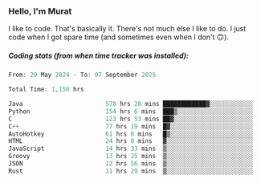 ### Hello, I'm Murat

I like to code. That's basically it. There's not much else I like to do. I just code when I got spare time (and sometimes even when I don't 🙃).

##### Coding stats (from when time tracker was installed):
<!--START_SECTION:wakatime-->

```cpp
From: 29 May 2024 - To: 07 September 2025

Total Time: 1,150 hrs

Java                       578 hrs 28 mins ████████████▓░░░░░░░░░░░░   50.01 %
Python                     154 hrs 6 mins  ███▒░░░░░░░░░░░░░░░░░░░░░   13.32 %
C                          123 hrs 53 mins ██▓░░░░░░░░░░░░░░░░░░░░░░   10.71 %
C++                        77 hrs 19 mins  █▓░░░░░░░░░░░░░░░░░░░░░░░   06.68 %
AutoHotkey                 61 hrs 6 mins   █▒░░░░░░░░░░░░░░░░░░░░░░░   05.28 %
HTML                       24 hrs 8 mins   ▓░░░░░░░░░░░░░░░░░░░░░░░░   02.09 %
JavaScript                 14 hrs 33 mins  ▒░░░░░░░░░░░░░░░░░░░░░░░░   01.26 %
Groovy                     13 hrs 25 mins  ▒░░░░░░░░░░░░░░░░░░░░░░░░   01.16 %
JSON                       12 hrs 56 mins  ▒░░░░░░░░░░░░░░░░░░░░░░░░   01.12 %
Rust                       11 hrs 29 mins  ▒░░░░░░░░░░░░░░░░░░░░░░░░   00.99 %
```

<!--END_SECTION:wakatime-->
